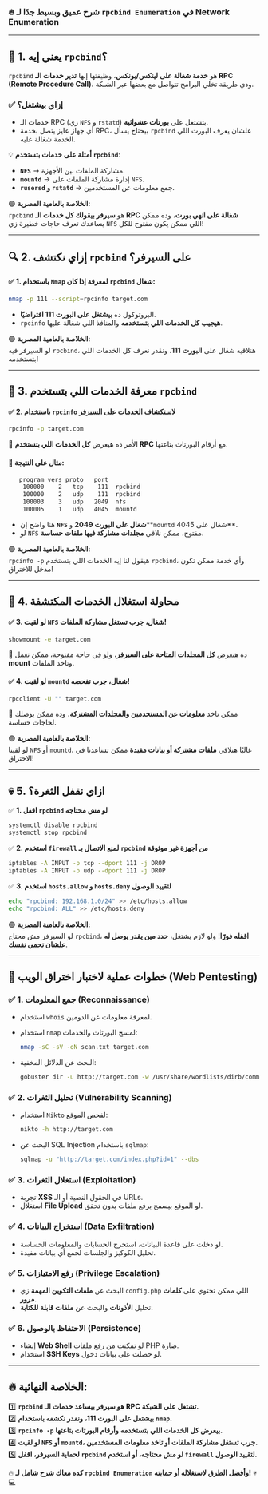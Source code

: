 ### 🔥 **شرح عميق وبسيط جدًا لـ `rpcbind Enumeration` في Network Enumeration**

---

## **🚀 1. يعني إيه `rpcbind`؟**

`rpcbind` هو **خدمة شغالة على لينكس/يونكس**، وظيفتها إنها **تدير خدمات الـ RPC (Remote Procedure Call)**، ودي طريقة تخلي البرامج تتواصل مع بعضها عبر الشبكة.

### ✅ **إزاي بيشتغل؟**

- خدمات الـ RPC (زي `NFS` و `rstatd`) بتشتغل على **بورتات عشوائية**.
- أي جهاز عايز يتصل بخدمة RPC، بيحتاج يسأل `rpcbind` علشان يعرف البورت اللي الخدمة شغالة عليه.

💡 **أمثلة على خدمات بتستخدم `rpcbind`**:

- **`NFS`** → مشاركة الملفات بين الأجهزة.
- **`mountd`** → إدارة مشاركة الملفات على `NFS`.
- **`rusersd` و `rstatd`** → جمع معلومات عن المستخدمين.

🟢 **الخلاصة بالعامية المصرية:**  
`rpcbind` هو **سيرفر بيقولك كل خدمات الـ RPC شغالة على انهي بورت**، وده ممكن يساعدك تعرف حاجات خطيرة زي `NFS` اللي ممكن يكون مفتوح للكل!

---

## **🔍 2. إزاي نكتشف `rpcbind` على السيرفر؟**

#### ✅ **1. باستخدام `Nmap` لمعرفة إذا كان `rpcbind` شغال:**

```bash
nmap -p 111 --script=rpcinfo target.com
```

- البروتوكول ده **بيشتغل على البورت 111 افتراضيًا**.
- `rpcinfo` **هيجيب كل الخدمات اللي بتستخدمه** والمنافذ اللي شغالة عليها.

🟢 **الخلاصة بالعامية المصرية:**  
لو السيرفر فيه `rpcbind`، هنلاقيه شغال على **البورت 111**، ونقدر نعرف كل الخدمات اللي بتستخدمه!

---

## **🔎 3. معرفة الخدمات اللي بتستخدم `rpcbind`**

#### ✅ **2. باستخدام `rpcinfo` لاستكشاف الخدمات على السيرفر**

```bash
rpcinfo -p target.com
```

🔹 الأمر ده هيعرض **كل الخدمات اللي بتستخدم RPC** مع أرقام البورتات بتاعتها.

#### 📌 **مثال على النتيجة:**

```bash
   program vers proto   port  
    100000    2   tcp    111  rpcbind  
    100000    2   udp    111  rpcbind  
    100003    3   udp   2049  nfs  
    100005    1   udp   4045  mountd  
```

- هنا واضح إن **`NFS` شغال على البورت 2049** و**`mountd` شغال على 4045**.
- لو `NFS` مفتوح، ممكن نلاقي **مجلدات مشاركة فيها ملفات حساسة**.

🟢 **الخلاصة بالعامية المصرية:**  
`rpcinfo -p` هيقول لنا إيه الخدمات اللي بتستخدم `rpcbind`، وأي خدمة ممكن تكون مدخل للاختراق!

---

## **📂 4. محاولة استغلال الخدمات المكتشفة**

#### ✅ **3. لو لقيت `NFS` شغال، جرب تستغل مشاركة الملفات!**

```bash
showmount -e target.com
```

🔹 ده هيعرض **كل المجلدات المتاحة على السيرفر**، ولو في حاجة مفتوحة، ممكن تعمل **mount** وتاخد الملفات.

#### ✅ **4. لو لقيت `mountd` شغال، جرب تفحصه!**

```bash
rpcclient -U "" target.com
```

🔹 ممكن تاخد **معلومات عن المستخدمين والمجلدات المشتركة**، وده ممكن يوصلك لحاجات حساسة.

🟢 **الخلاصة بالعامية المصرية:**  
لو لقينا `NFS` أو `mountd`، غالبًا هنلاقي **ملفات مشتركة أو بيانات مفيدة** ممكن تساعدنا في الاختراق!

---

## **💀 5. ازاي نقفل الثغرة؟**

✅ **1. اقفل `rpcbind` لو مش محتاجه**

```bash
systemctl disable rpcbind
systemctl stop rpcbind
```

✅ **2. استخدم `firewall` لمنع الاتصال بـ `rpcbind` من أجهزة غير موثوقة**

```bash
iptables -A INPUT -p tcp --dport 111 -j DROP
iptables -A INPUT -p udp --dport 111 -j DROP
```

✅ **3. استخدم `hosts.allow` و `hosts.deny` لتقييد الوصول**

```bash
echo "rpcbind: 192.168.1.0/24" >> /etc/hosts.allow
echo "rpcbind: ALL" >> /etc/hosts.deny
```

🟢 **الخلاصة بالعامية المصرية:**  
لو السيرفر مش محتاج `rpcbind`، **اقفله فورًا**! ولو لازم يشتغل، **حدد مين يقدر يوصل له علشان تحمي نفسك**.

---

## **🚀 خطوات عملية لاختبار اختراق الويب (Web Pentesting)**

### ✅ **1. جمع المعلومات (Reconnaissance)**

- استخدام `whois` لمعرفة معلومات عن الدومين.
- استخدام `nmap` لمسح البورتات والخدمات:
    
    ```bash
    nmap -sC -sV -oN scan.txt target.com
    ```
    
- البحث عن الدلائل المخفية:
    
    ```bash
    gobuster dir -u http://target.com -w /usr/share/wordlists/dirb/common.txt
    ```
    

### ✅ **2. تحليل الثغرات (Vulnerability Scanning)**

- استخدام `Nikto` لفحص الموقع:
    
    ```bash
    nikto -h http://target.com
    ```
    
- البحث عن SQL Injection باستخدام `sqlmap`:
    
    ```bash
    sqlmap -u "http://target.com/index.php?id=1" --dbs
    ```
    

### ✅ **3. استغلال الثغرات (Exploitation)**

- تجربة **XSS** في الحقول النصية أو الـ URLs.
- استغلال **File Upload** لو الموقع بيسمح برفع ملفات بدون تحقق.

### ✅ **4. استخراج البيانات (Data Exfiltration)**

- لو دخلت على قاعدة البيانات، استخرج الحسابات والمعلومات الحساسة.
- تحليل الكوكيز والجلسات لجمع أي بيانات مفيدة.

### ✅ **5. رفع الامتيازات (Privilege Escalation)**

- البحث عن **ملفات التكوين المهمة** زي `config.php` اللي ممكن تحتوي على **كلمات مرور**.
- تحليل **الأذونات** والبحث عن **ملفات قابلة للكتابة**.

### ✅ **6. الاحتفاظ بالوصول (Persistence)**

- إنشاء **Web Shell** لو تمكنت من رفع ملفات PHP ضارة.
- استخدام **SSH Keys** لو حصلت على بيانات دخول.

---

## **🔥 الخلاصة النهائية:**

1️⃣ **`rpcbind` هو سيرفر بيساعد خدمات الـ RPC تشتغل على الشبكة.**  
2️⃣ **بيشتغل على البورت 111، ونقدر نكشفه باستخدام `nmap`.**  
3️⃣ **`rpcinfo -p` بيعرض كل الخدمات اللي بتستخدمه وأرقام البورتات بتاعتها.**  
4️⃣ **لو لقيت `NFS` أو `mountd`، جرب تستغل مشاركة الملفات أو تاخد معلومات المستخدمين.**  
5️⃣ **لحماية السيرفر، اقفل `rpcbind` لو مش محتاجه، أو استخدم `firewall` لتقييد الوصول.**

🔥 **كده معاك شرح شامل لـ `rpcbind Enumeration` وأفضل الطرق لاستغلاله أو حمايته!** 💀💻